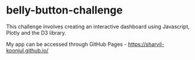 # belly-button-challenge

This challenge involves creating an interactive dashboard using Javascript, Plotly and the D3 library. 

My app can be accessed through GitHub Pages - https://sharvil-koonjul.github.io/